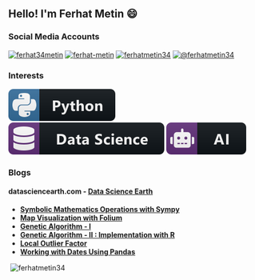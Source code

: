 ## Hello! I'm Ferhat Metin 😄


### Social Media Accounts 

<a href="https://twitter.com/ferhat34metin" target="blank"><img align="center" src="https://cdn.jsdelivr.net/npm/simple-icons@3.0.1/icons/twitter.svg" alt="ferhat34metin" height="30" width="30" /></a>
<a href="https://linkedin.com/in/ferhat-metin" target="blank"><img align="center" src="https://cdn.jsdelivr.net/npm/simple-icons@3.0.1/icons/linkedin.svg" alt="ferhat-metin" height="30" width="30" /></a>
<a href="https://kaggle.com/ferhatmetin34" target="blank"><img align="center" src="https://cdn.jsdelivr.net/npm/simple-icons@3.0.1/icons/kaggle.svg" alt="ferhatmetin34" height="30" width="30" /></a>
<a href="https://medium.com/@ferhatmetin34" target="blank"><img align="center" src="https://cdn.jsdelivr.net/npm/simple-icons@3.0.1/icons/medium.svg" alt="@ferhatmetin34" height="30" width="30" /></a>
</p>

### Interests
![](https://github.com/MikeCodesDotNET/ColoredBadges/raw/master/svg/dev/languages/python.svg)
![](https://github.com/MikeCodesDotNET/ColoredBadges/raw/master/svg/dev/misc/datascience.svg)
![](https://github.com/MikeCodesDotNET/ColoredBadges/raw/master/svg/dev/misc/ai.svg)


### Blogs
#### **datasciencearth.com** - **[Data Science Earth]( https://www.datasciencearth.com/en)**
* **[Symbolic Mathematics Operations with Sympy]( https://www.datasciencearth.com/en/symbolic-mathematics-operations-with-sympy/)**
* **[Map Visualization with Folium]( https://www.datasciencearth.com/en/map-visualization-with-folium/)**
* **[Genetic Algorithm - I]( https://www.datasciencearth.com/en/genetic-algorithm-1/)**
* **[Genetic Algorithm - II : Implementation with R]( https://www.datasciencearth.com/en/genetic-algorithm-ii-implementation-with-r//)**
* **[Local Outlier Factor](https://www.datasciencearth.com/en/local-outlier-factor-2/)**
* **[Working with Dates Using Pandas](https://www.datasciencearth.com/en/working-with-date-using-pandas/)**

<p>&nbsp;<img align="center" src="https://github-readme-stats.vercel.app/api?username=ferhatmetin34&show_icons=true" alt="ferhatmetin34" /></p>

<!--
**ferhatmetin34/ferhatmetin34** is a ✨ _special_ ✨ repository because its `README.md` (this file) appears on your GitHub profile.

Here are some ideas to get you started:

- 🔭 I’m currently working on ...
- 🌱 I’m currently learning ...
- 👯 I’m looking to collaborate on ...
- 🤔 I’m looking for help with ...
- Ask me about ...
- 📫 How to reach me: ...
- 😄 Pronouns: ...
- ⚡ Fun fact: ...
-->
